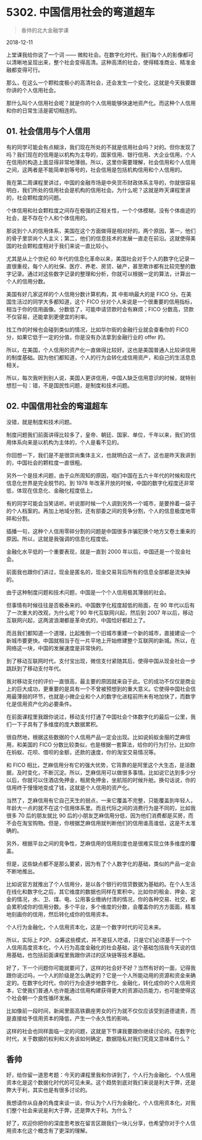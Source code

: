 # 5302. 中国信用社会的弯道超车

> 香帅的北大金融学课

2018-12-11


上堂课我给你说了一个词 —— 微粒社会。在数字化时代，我们每个人的影像都可以清晰地呈现出来，整个社会变得高清。这种高清的社会，使得精准商业、精准金融都变得可行。

那么，在这么一个颗粒度极小的高清社会，还会发生一个变化，这就是今天我要跟你讲的个人信用社会。

那什么叫个人信用社会呢？就是你的个人信用能够快速地资产化。而这种个人信用和你的日常生活是密切相连的。

## 01. 社会信用与个人信用

有的同学可能会有点糊涂，我们现在所处的不就是信用社会吗？对的。但你发现了吗？我们现在的信用是以机构为主导的，国家信用、银行信用、大企业信用，个人在信用的构造上面显得非常地薄弱。所以，这里你需要理解，社会信用和个人信用之间，这两者是不能简单划等号的，社会信用是包括机构信用和个人信用的。

我在第二周课程里讲过，中国的金融市场是中央货币财政体系主导的，你就很容易明白，我们所处的信用社会是机构的信用社会。为什么呢？这就是昨天课程里讲的，社会颗粒度的问题。

个体信用和社会颗粒度之间存在极强的正相关性，一个个体模糊，没有个体痕迹的社会，是不存在个人和个体信用的。

那说到个人的信用体系，美国在这个方面做得是相对好的。两个原因，第一，他们的骨子里崇尚个人主义；第二，他们的信息技术的发展一直走在前沿。这就使得美国的社会颗粒度相对于我们来说一直比较小。

尤其是从上个世纪 60 年代的信息化革命以来，美国社会对于个人的数字化记录一直很重视，每个人的社保、医疗、养老、房贷、破产，甚至欺诈都有比较完整的数字记录。通过对这些数字记录的整理和分析，你就可以根据一定的算法，计算出一个人的信用分数。

美国有好几家这样的个人信用分数计算机构，其 中影响最大的是 FICO 分。在美国生活过的同学大多都知道，这个 FICO 分对个人来说是一个很重要的信用指标，相当于你的信用画像。分数低了，可能申请贷款时会有麻烦；FICO 分数高，贷款不仅容易，还能拿到更便宜的利率。

找工作的时候也会碰到类似的情况，比如华尔街的金融行业就会查看你的 FICO 分，如果它低于一定的分值，你是没有办法拿到金融行业的 offer 的。

所以，在美国，个人信用的资产化一直做得比较好。这也是美国普通人比较讲信用的制度基础。因为他们都知道，个人的行为会转化成信用资产，和自己的生活息息相关。

所以，每次我听到别人说，美国人更讲信用，中国人缺乏信用意识的时候，就特别想怼一句：错，不是国民性问题，是制度和技术问题。

## 02. 中国信用社会的弯道超车

没错，就是制度和技术问题。

制度问题我们前面讲得比较多了，皇帝、朝廷、国家、单位，千年以来，我们的信用体系向来是以机构为主体的，个人是看不见的。

你回想一下，我们是不是很崇尚集体主义，也就明白这一点了。这也是昨天我讲到的，中国社会的颗粒度一直很粗。

另外一个是技术问题，由于众所周知的原因，咱们中国在五六十年代的时候和现代信息化世界是完全脱节的。到 1978 年改革开放的时候，中国的数字化程度还非常低，体现在信息化、金融化程度低上。

有的同学可能会当笑话听。听说那时候一个人调到另外一个城市，是要拎着一袋子的个人档案的。再加上地域分割，还有部委之间的竞争分割，个人的信息极度地零碎和分割。

插播一句，这种个人信用零碎分割的问题是中国很多诈骗犯换个地方又卷土重来的原因。所以，这就是我强调的信息化程度低。

金融化水平低的一个重要表现，就是一直到 2000 年以后，中国还是一个现金社会。

前面我也跟你们讲过，现金是匿名的，现金交易背后所有的信息全部都是流失掉的。

由于这种制度问题和技术问题，中国是一个个人信用极其薄弱的社会。

但事情有时候往往是否极泰来的。中国数字化程度超低的局面，在 90 年代以后有了一次重大的改观，为什么呢？90 年代互联网兴起，然后到 2007 年以后，移动互联网兴起，这两波浪潮都是革命式的，中国恰好都赶上了。

而且我们都知道一个道理，比起推倒一个旧城市重建一个新的城市，直接建设一个新城市要更快。中国就相当于在一片平地上开始修建整个互联网的新城。所以，在网络这一块，中国的发展速度是非常快的。

到了移动互联网时代，支付宝出现，微信支付紧随其后，使得中国从现金社会一步跳跃到了移动支付年代。

我对移动支付的评价一直很高，最主要的原因就来自于此。它的成功不仅仅是商业上的巨大成功，更重要的是具有一个不曾被预想到的重大意义。它使得中国社会信用最薄弱的环节，也就是小微企业和个人的数字化进程前所未有地加快了，而数字化是信用资产化的必要条件。

在前面课程里我跟你说过，移动支付打通了中国社会个体数字化的最后一公里，我们一下子具有了多维度的庞大数据累积。

很自然地，根据这些数据的个人信用产品一定会出现。比如说蚂蚁金服的芝麻信用，和美国的 FICO 分数比较类似，也是根据一套算法，给你的行为打分。比如你在蚂蚁、花呗、借呗的金额，还款的速度，你的淘宝交易情况等。

和 FICO 相比，芝麻信用分有它的强大优势，它背靠的是阿里这个大生态，是活数据，及时变化，不断沉淀。所以，芝麻信用可以做很多事情。比如说它达到多少分以后，你就可以住酒店免押金，租房免押金，坐航班的时候升舱。换句话说，你的信用终于慢慢地变成了钱，这就是个人信用的资产化。

当然了，芝麻信用有它自己天生的弱点，一来它覆盖不完整，只能覆盖到年轻人，年龄大一点的就不在这个信用体系里。而且代际之间的消费行为是不同的，比如我很多 70 后的朋友就比 90 后的小朋友芝麻信用分低，因为他们消费都是买房，而不会在淘宝购物。但是，你根据芝麻信用就判断他们的信用谁高谁低，这是不太准确的。

另外，根据平台之间的竞争性，芝麻信用的信用刻度也是很难实现立体多维度的覆盖。

但是，这些缺点都不是那么要紧，因为有了个人数字化的基础，类似的产品一定会不断地推出。

比如说官方就推出了个人信用分，是以各个银行的信贷数据为基础的。在个人生活在线化和数字化之后，其它维度的数据也同样在累积中。比如你的租金、押金、定金的情况，水、卫、煤、电、公用事业缴纳付清的情况，你的各种交易、社交，都会累积成你的信用分数。多个平台，多个维度的分数，会覆盖你的方方面面，精准地刻画你的信用，然后转化成你的信用资本。

个人行为金融化，个人信用资本化，这是一个数字时代的可见未来。

所以，实际上 P2P、众筹这些模式，并不是狂人呓语，只是它们必须基于一个个人信用高度资本化，个人行为高度金融化的社会基础，这个基础包括我今天说的信用基础，也包括前面课程里我跟你讲过的区块链等技术基础。

好了，下一个问题你可能就要问了，这样的社会好不好？当然有好的一面，记得我跟你说过吗，一个人的阶级是怎么确定的？它是一个人所能动用的资源和资金来确定的。在数字化时代，你的行为会逐步地数字化、金融化，转化成你的个人信用资本，它使我们普通人也许能通过信用构建获得更大的资源动员能力，也可能使得这个社会朝一个良性循环发展。

比如像前一段时间，新闻里面高铁霸座男女的行为就不仅仅应该受到道德谴责，而是直接给予信用资本的降低，产生一个永久性的影响。

这样的社会也同样面临一定的问题，这就是下节课我要跟你继续讨论的。在数字化时代，关于数据的权利和义务该如何确定，数据隐私对我们究竟又意味着什么？

## 香帅

好，给你留一道思考题：今天的课程里我和你讲到了，个人行为金融化、个人信用资本化是这个数据化时代的可见未来。这个趋势到底对我们来说是利大于弊，还是弊大于利，其实也是有很多讨论的。

我想请你从自身的角度来谈一谈，你认为个人行为金融化，个人信用资本化，对我们整个社会来说是利大于弊，还是弊大于利。为什么？

好了，欢迎你把你的深度思考放在留言区跟我们一块儿分享，也希望你对于个人信用资本化这个概念有了更深的理解。

